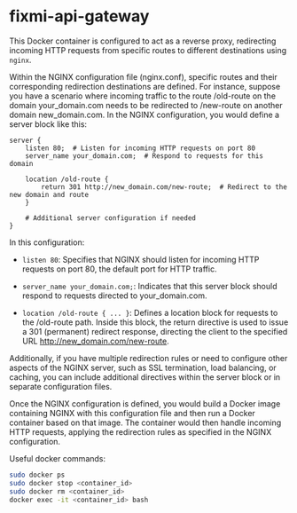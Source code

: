 # fixmi-api-gateway

This Docker container is configured to act as a reverse proxy, redirecting incoming HTTP requests from specific routes to different destinations using `nginx`.

Within the NGINX configuration file (nginx.conf), specific routes and their corresponding redirection destinations are defined. For instance, suppose you have a scenario where incoming traffic to the route /old-route on the domain your_domain.com needs to be redirected to /new-route on another domain new_domain.com. In the NGINX configuration, you would define a server block like this:

```nginx
server {
    listen 80;  # Listen for incoming HTTP requests on port 80
    server_name your_domain.com;  # Respond to requests for this domain

    location /old-route {
        return 301 http://new_domain.com/new-route;  # Redirect to the new domain and route
    }

    # Additional server configuration if needed
}
```
In this configuration:

- `listen 80`: Specifies that NGINX should listen for incoming HTTP requests on port 80, the default port for HTTP traffic.

- `server_name your_domain.com;`: Indicates that this server block should respond to requests directed to your_domain.com.

- `location /old-route { ... }`: Defines a location block for requests to the /old-route path. Inside this block, the return directive is used to issue a 301 (permanent) redirect response, directing the client to the specified URL http://new_domain.com/new-route.


Additionally, if you have multiple redirection rules or need to configure other aspects of the NGINX server, such as SSL termination, load balancing, or caching, you can include additional directives within the server block or in separate configuration files.

Once the NGINX configuration is defined, you would build a Docker image containing NGINX with this configuration file and then run a Docker container based on that image. The container would then handle incoming HTTP requests, applying the redirection rules as specified in the NGINX configuration.


Useful docker commands:
```bash
sudo docker ps
sudo docker stop <container_id>
sudo docker rm <container_id>
docker exec -it <container_id> bash
```
